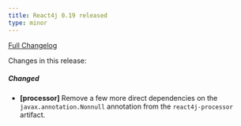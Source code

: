 ```yaml
---
title: React4j 0.19 released
type: minor
---
```


[Full Changelog](https://github.com/react4j/react4j/compare/v0.18...v0.19)

Changes in this release:

##### Changed
* **\[processor\]** Remove a few more direct dependencies on the `javax.annotation.Nonnull` annotation
  from the `react4j-processor` artifact.
